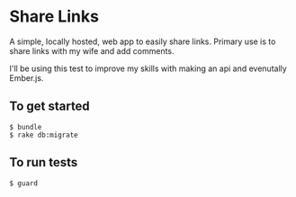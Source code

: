 # Share Links

A simple, locally hosted, web app to easily share links. Primary use is to share links with my wife and add comments.

I'll be using this test to improve my skills with making an api and evenutally Ember.js.

## To get started

```
$ bundle
$ rake db:migrate
```

## To run tests

```
$ guard
```
